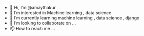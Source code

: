 - 👋 Hi, I’m @amaythakur
- 👀 I’m interested in Machine learning , data science
- 🌱 I’m currently learning machine learning , data science , django
- 💞️ I’m looking to collaborate on ...
- 📫 How to reach me ...

<!---
amaythakur/amaythakur is a ✨ special ✨ repository because its `README.md` (this file) appears on your GitHub profile.
You can click the Preview link to take a look at your changes.
--->
